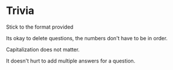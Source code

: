 # Trivia

Stick to the format provided

Its okay to delete questions, the numbers don't have to be in order.

Capitalization does not matter.

It doesn't hurt to add multiple answers for a question.
